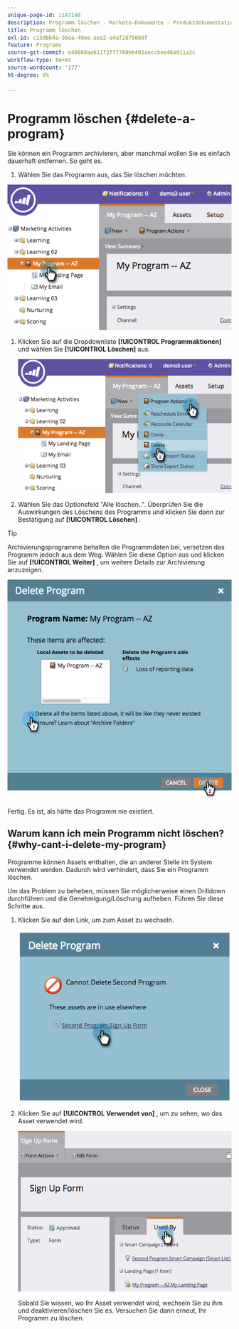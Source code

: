 ```yaml
---
unique-page-id: 1147148
description: Programm löschen - Marketo-Dokumente - Produktdokumentation
title: Programm löschen
exl-id: c13dbb4a-36ea-49ee-aee2-a4af28750b0f
feature: Programs
source-git-commit: e49860ae611f2f77789bb491aeccbee46a911a2c
workflow-type: tm+mt
source-wordcount: '177'
ht-degree: 0%

---
```


# Programm löschen {#delete-a-program}

Sie können ein Programm archivieren, aber manchmal wollen Sie es einfach dauerhaft entfernen. So geht es.

1. Wählen Sie das Programm aus, das Sie löschen möchten.

![](assets/image2014-9-23-15-3a40-3a57.png)

1. Klicken Sie auf die Dropdownliste **[!UICONTROL Programmaktionen]** und wählen Sie **[!UICONTROL Löschen]** aus.

   ![](assets/image2014-9-23-15-3a41-3a11.png)

1. Wählen Sie das Optionsfeld &quot;Alle löschen..&quot;. Überprüfen Sie die Auswirkungen des Löschens des Programms und klicken Sie dann zur Bestätigung auf **[!UICONTROL Löschen]** .

>[!TIP]
>
>Archivierungsprogramme behalten die Programmdaten bei, versetzen das Programm jedoch aus dem Weg. Wählen Sie diese Option aus und klicken Sie auf **[!UICONTROL Weiter]** , um weitere Details zur Archivierung anzuzeigen.

![](assets/2017-05-05-15-04-15.png)

Fertig. Es ist, als hätte das Programm nie existiert.

## Warum kann ich mein Programm nicht löschen? {#why-cant-i-delete-my-program}

Programme können Assets enthalten, die an anderer Stelle im System verwendet werden. Dadurch wird verhindert, dass Sie ein Programm löschen.

Um das Problem zu beheben, müssen Sie möglicherweise einen Drilldown durchführen und die Genehmigung/Löschung aufheben. Führen Sie diese Schritte aus.

1. Klicken Sie auf den Link, um zum Asset zu wechseln.

   ![](assets/image2014-9-23-15-3a42-3a10.png)

1. Klicken Sie auf **[!UICONTROL Verwendet von]** , um zu sehen, wo das Asset verwendet wird.

   ![](assets/image2014-9-23-15-3a42-3a57.png)

   Sobald Sie wissen, wo Ihr Asset verwendet wird, wechseln Sie zu ihm und deaktivieren/löschen Sie es. Versuchen Sie dann erneut, Ihr Programm zu löschen.
